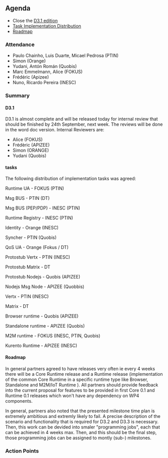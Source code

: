 ## Agenda

* Close the [D3.1 edition](https://github.com/reTHINK-project/core-framework/milestones/D3.1%20Ready%20for%20final%20Edition) 
* [Task Implementation Distribution](#tasks)
* [Roadmap](https://github.com/reTHINK-project/core-framework/milestones)


### Attendance

* Paulo Chainho, Luis Duarte, Micael Pedrosa (PTIN)
* Simon (Orange)
* Yudani, Antón Román (Quobis)
* Marc Emmelmann, Alice (FOKUS)
* Frédéric (Apizee)
* Nuno, Ricardo Pereira (INESC)


### Summary

#### D3.1

D3.1 is almost complete and will be released today for internal review that should be finished by 24th September, next week. The reviews will be done in the word doc version. Internal Reviewers are:

- Alice (FOKUS)
- Frédèric (APIZEE)
- Simon (ORANGE)
- Yudani (Quobis)

#### tasks

The following distribution of implementation tasks was agreed:

Runtime UA - FOKUS (PTIN)

Msg BUS - PTIN (DT)

Msg BUS (PEP/PDP) - INESC (PTIN)

Runtime Registry - INESC (PTIN)

Identity - Orange (INESC)

Syncher - PTIN (Quobis)

QoS UA - Orange (Fokus / DT)

Protostub Vertx - PTIN (INESC)

Protostub Matrix - DT 

Protostub Nodejs - Quobis (APIZEE)

Nodejs Msg Node - APIZEE (Quobbis)

Vertx - PTIN (INESC)

Matrix - DT 

Browser runtime - Quobis (APIZEE)

Standalone runtime - APIZEE (Quobis)

M2M runtime - FOKUS (INESC, PTIN, Quobis)

Kurento Runtime - APIZEE (INESC)

#### Roadmap

In general partners agreed to have releases very often ie every 4 weeks there will be a Core Runtime release and a Runtime release (implementation of the common Core Runtime in a specific runtime type like Browser, Standalone and M2M/IoT Runtime ). All partners should provide feedback into the current proposal for features to be provided in first Core 0.1 and Runtime 0.1 releases which won't have any dependency on WP4 components.

In general, partners also noted that the presented milestone time plan is extremely ambitious and extremly likely to fail.  A precise description of the scenario and functionality that is required for D3.2 and D3.3 is necessary.  Then, this work can be devided into smaler "programming jobs", each that can be achieved in 4 weeks max.  Then, and this should be the final step, those programming jobs can be assigned to montly (sub-) milestones.


### Action Points

